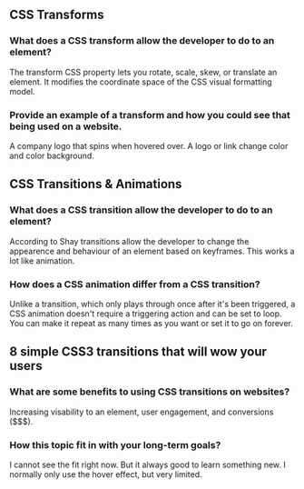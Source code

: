 ## CSS Transforms
### What does a CSS transform allow the developer to do to an element?
The transform CSS property lets you rotate, scale, skew, or translate an element. It modifies the coordinate space of the CSS visual formatting model.

### Provide an example of a transform and how you could see that being used on a website.
A company logo that spins when hovered over.
A logo or link change color and color background.

## CSS Transitions & Animations
### What does a CSS transition allow the developer to do to an element?
According to Shay transitions allow the developer to change the appearence and behaviour of an element based on keyframes. This works a lot like animation.

### How does a CSS animation differ from a CSS transition?
Unlike a transition, which only plays through once after it's been triggered, a CSS animation doesn't require a triggering action and can be set to loop. You can make it repeat as many times as you want or set it to go on forever.

## 8 simple CSS3 transitions that will wow your users
### What are some benefits to using CSS transitions on websites?
Increasing visability to an element, user engagement, and conversions ($$$).

### How this topic fit in with your long-term goals?
I cannot see the fit right now. But it always good to learn something new. I normally only use the hover effect, but very limited. 